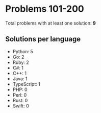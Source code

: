 # Problems 101-200

Total problems with at least one solution: **9**

## Solutions per language

- Python: 5
- Go: 2
- Ruby: 2
- C#: 1
- C++: 1
- Java: 1
- TypeScript: 1
- PHP: 0
- Perl: 0
- Rust: 0
- Swift: 0
